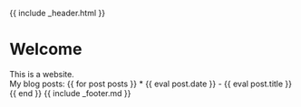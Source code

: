 {{ include _header.html }}
# Welcome
<div class ="interessant">This is a website.</div>
My blog posts:
{{ for post posts }}
* {{ eval post.date }} - {{ eval post.title }}
{{ end }}
{{ include _footer.md }}